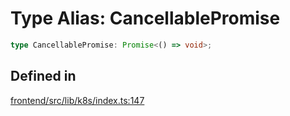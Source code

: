 # Type Alias: CancellablePromise

```ts
type CancellablePromise: Promise<() => void>;
```

## Defined in

[frontend/src/lib/k8s/index.ts:147](https://github.com/headlamp-k8s/headlamp/blob/2481a1c9f2b4a69a9320466e7a455215b14b97b0/frontend/src/lib/k8s/index.ts#L147)

